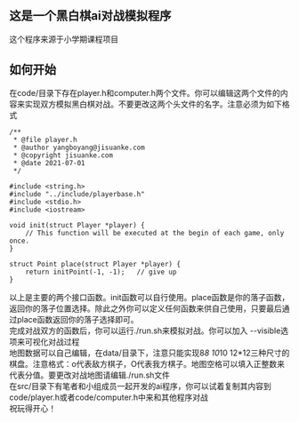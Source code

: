 ## 这是一个黑白棋ai对战模拟程序
这个程序来源于小学期课程项目<br>
## 如何开始
在code/目录下存在player.h和computer.h两个文件。你可以编辑这两个文件的内容来实现双方模拟黑白棋对战。不要更改这两个头文件的名字。注意必须为如下格式<br>
```
/**
 * @file player.h
 * @author yangboyang@jisuanke.com
 * @copyright jisuanke.com
 * @date 2021-07-01
 */

#include <string.h>
#include "../include/playerbase.h"
#include <stdio.h>
#include <iostream>

void init(struct Player *player) {
	// This function will be executed at the begin of each game, only once.
}

struct Point place(struct Player *player) {
	return initPoint(-1, -1);   // give up
}
```
以上是主要的两个接口函数。init函数可以自行使用。place函数是你的落子函数，返回你的落子位置选择。除此之外你可以定义任何函数来供自己使用，只要最后通过place函数返回你的落子选择即可。<br>
完成对战双方的函数后，你可以运行./run.sh来模拟对战。你可以加入 --visible选项来可视化对战过程<br>
地图数据可以自己编辑，在data/目录下，注意只能实现8*8 10*10 12*12三种尺寸的棋盘。注意格式：o代表敌方棋子，O代表我方棋子。地图空格可以填入正整数来代表分值。要更改对战地图请编辑./run.sh文件<br>
在src/目录下有笔者和小组成员一起开发的ai程序，你可以试着复制其内容到code/player.h或者code/computer.h中来和其他程序对战<br>
祝玩得开心！
